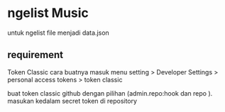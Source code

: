 # ngelist Music

untuk ngelist file menjadi data.json

## requirement

Token Classic
cara buatnya masuk menu setting > Developer Settings > personal access tokens > token classic

buat token classic github dengan pilihan (admin.repo:hook dan repo ). masukan kedalam secret token di repository
